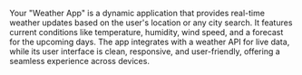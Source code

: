 Your "Weather App" is a dynamic application that provides real-time weather updates based on the user's location or any city search. It features current conditions like temperature, humidity, wind speed, and a forecast for the upcoming days. The app integrates with a weather API for live data, while its user interface is clean, responsive, and user-friendly, offering a seamless experience across devices.
